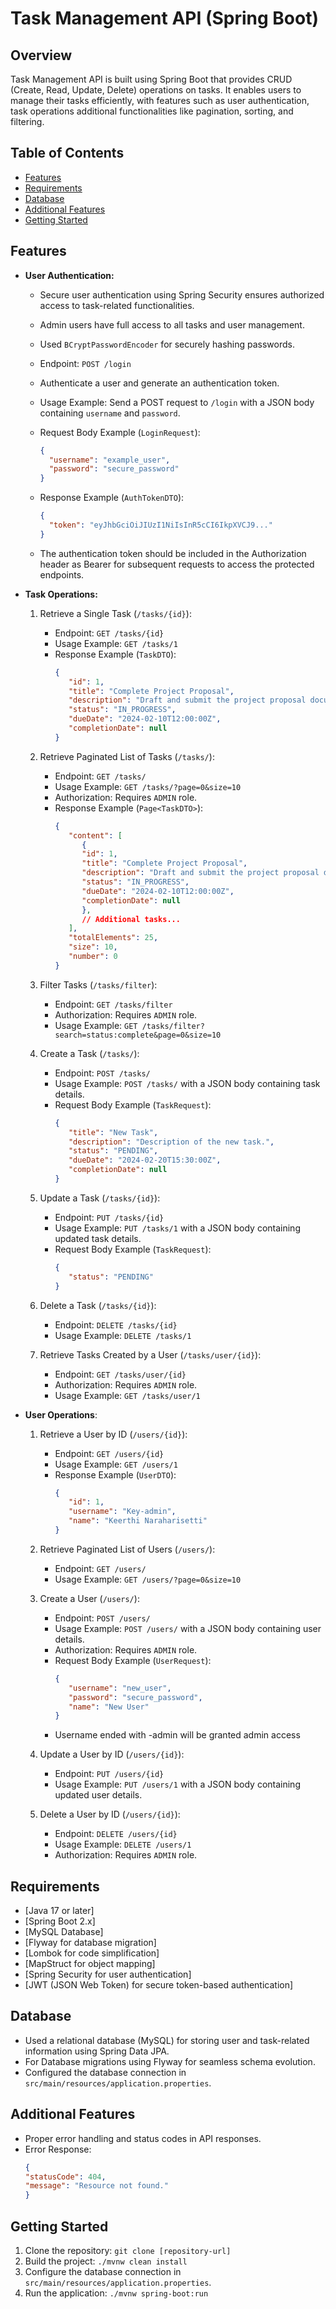 # Task Management API (Spring Boot)

## Overview

Task Management API is built using Spring Boot that provides CRUD (Create, Read, Update, Delete) operations on tasks. It enables users to manage their tasks efficiently, with features such as user authentication, task operations additional functionalities like pagination, sorting, and filtering.

## Table of Contents

- [Features](#features)
- [Requirements](#requirements)
- [Database](#database)
- [Additional Features](#additional-features)
- [Getting Started](#getting-started)

## Features

- **User Authentication:**
  - Secure user authentication using Spring Security ensures authorized access to task-related functionalities.
  - Admin users have full access to all tasks and user management.
  - Used `BCryptPasswordEncoder` for securely hashing passwords.
   - Endpoint: `POST /login`
   - Authenticate a user and generate an authentication token.
   - Usage Example: Send a POST request to `/login` with a JSON body containing `username` and `password`.
   - Request Body Example (`LoginRequest`):
     ```json
     {
       "username": "example_user",
       "password": "secure_password"
     }
     ```
   - Response Example (`AuthTokenDTO`):
     ```json
     {
       "token": "eyJhbGciOiJIUzI1NiIsInR5cCI6IkpXVCJ9..."
     }
     ```
   
   - The authentication token should be included in the Authorization header as Bearer for subsequent requests to access the protected endpoints.


- **Task Operations:**
   1. Retrieve a Single Task (`/tasks/{id}`):
      - Endpoint: `GET /tasks/{id}`
      - Usage Example: `GET /tasks/1`
      - Response Example (`TaskDTO`):
         ```json
         {
            "id": 1,
            "title": "Complete Project Proposal",
            "description": "Draft and submit the project proposal document.",
            "status": "IN_PROGRESS",
            "dueDate": "2024-02-10T12:00:00Z",
            "completionDate": null
         }
         ```

   2. Retrieve Paginated List of Tasks (`/tasks/`):
      - Endpoint: `GET /tasks/`
      - Usage Example: `GET /tasks/?page=0&size=10`
      - Authorization: Requires `ADMIN` role.
      - Response Example (`Page<TaskDTO>`):
         ```json
         {
            "content": [
               {
               "id": 1,
               "title": "Complete Project Proposal",
               "description": "Draft and submit the project proposal document.",
               "status": "IN_PROGRESS",
               "dueDate": "2024-02-10T12:00:00Z",
               "completionDate": null
               },
               // Additional tasks...
            ],
            "totalElements": 25,
            "size": 10,
            "number": 0
         }
         ```

   3. Filter Tasks (`/tasks/filter`):
      - Endpoint: `GET /tasks/filter`
      - Authorization: Requires `ADMIN` role.
      - Usage Example: `GET /tasks/filter?search=status:complete&page=0&size=10`

   4. Create a Task (`/tasks/`):
      - Endpoint: `POST /tasks/`
      - Usage Example: `POST /tasks/` with a JSON body containing task details.
      - Request Body Example (`TaskRequest`):
         ```json
         {
            "title": "New Task",
            "description": "Description of the new task.",
            "status": "PENDING",
            "dueDate": "2024-02-20T15:30:00Z",
            "completionDate": null
         }
         ```

   5. Update a Task (`/tasks/{id}`):
      - Endpoint: `PUT /tasks/{id}`
      - Usage Example: `PUT /tasks/1` with a JSON body containing updated task details.
      - Request Body Example (`TaskRequest`):
         ```json
         {
            "status": "PENDING"
         }
         ```

   6. Delete a Task (`/tasks/{id}`):
      - Endpoint: `DELETE /tasks/{id}`
      - Usage Example: `DELETE /tasks/1`

   7. Retrieve Tasks Created by a User (`/tasks/user/{id}`):
      - Endpoint: `GET /tasks/user/{id}`
      - Authorization: Requires `ADMIN` role.
      - Usage Example: `GET /tasks/user/1`

- **User Operations**:

   1. Retrieve a User by ID (`/users/{id}`):
      - Endpoint: `GET /users/{id}`
      - Usage Example: `GET /users/1`
      - Response Example (`UserDTO`):
         ```json
         {
            "id": 1,
            "username": "Key-admin",
            "name": "Keerthi Naraharisetti"
         }
         ```

   2. Retrieve Paginated List of Users (`/users/`):
      - Endpoint: `GET /users/`
      - Usage Example: `GET /users/?page=0&size=10`

   3. Create a User (`/users/`):
      - Endpoint: `POST /users/`
      - Usage Example: `POST /users/` with a JSON body containing user details.
      - Authorization: Requires `ADMIN` role.
      - Request Body Example (`UserRequest`):
         ```json
         {
            "username": "new_user",
            "password": "secure_password",
            "name": "New User"
         }
         ```
      - Username ended with -admin will be granted admin access

   4. Update a User by ID (`/users/{id}`):
      - Endpoint: `PUT /users/{id}`
      - Usage Example: `PUT /users/1` with a JSON body containing updated user details.

   5. Delete a User by ID (`/users/{id}`):
      - Endpoint: `DELETE /users/{id}`
      - Usage Example: `DELETE /users/1`
      - Authorization: Requires `ADMIN` role.

## Requirements

- [Java 17 or later]
- [Spring Boot 2.x]
- [MySQL Database]
- [Flyway for database migration]
- [Lombok for code simplification]
- [MapStruct for object mapping]
- [Spring Security for user authentication]
- [JWT (JSON Web Token) for secure token-based authentication]

## Database
  - Used a relational database (MySQL) for storing user and task-related information using Spring Data JPA.
  - For Database migrations using Flyway for seamless schema evolution.
  - Configured the database connection in `src/main/resources/application.properties`.


## Additional Features
  - Proper error handling and status codes in API responses.
  - Error Response:
      ```json
      {
      "statusCode": 404,
      "message": "Resource not found."
      }
      ```

## Getting Started

1. Clone the repository: `git clone [repository-url]`
2. Build the project: `./mvnw clean install`
3. Configure the database connection in `src/main/resources/application.properties`.
4. Run the application: `./mvnw spring-boot:run`
